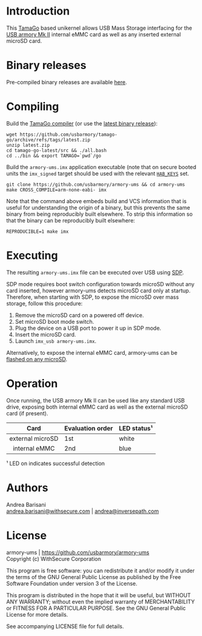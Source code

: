 Introduction
============

This [TamaGo](https://github.com/usbarmory/tamago) based unikernel
allows USB Mass Storage interfacing for the [USB armory Mk II](https://github.com/usbarmory/usbarmory/wiki)
internal eMMC card as well as any inserted external microSD card.

Binary releases
===============

Pre-compiled binary releases are available
[here](https://github.com/usbarmory/armory-ums/releases).

Compiling
=========

Build the [TamaGo compiler](https://github.com/usbarmory/tamago-go)
(or use the [latest binary release](https://github.com/usbarmory/tamago-go/releases/latest)):

```
wget https://github.com/usbarmory/tamago-go/archive/refs/tags/latest.zip
unzip latest.zip
cd tamago-go-latest/src && ./all.bash
cd ../bin && export TAMAGO=`pwd`/go
```

Build the `armory-ums.imx` application executable (note that on secure booted
units the `imx_signed` target should be used with the relevant
[`HAB_KEYS`](https://github.com/usbarmory/usbarmory/wiki/Secure-boot-(Mk-II)) set.


```
git clone https://github.com/usbarmory/armory-ums && cd armory-ums
make CROSS_COMPILE=arm-none-eabi- imx
```

Note that the command above embeds build and VCS information that is useful
for understanding the origin of a binary, but this prevents the same binary
from being reproducibly built elsewhere. To strip this information so that
the binary can be reproducibly built elsewhere:

```
REPRODUCIBLE=1 make imx
```

Executing
=========

The resulting `armory-ums.imx` file can be executed over USB using
[SDP](https://github.com/usbarmory/usbarmory/wiki/Boot-Modes-(Mk-II)#serial-download-protocol-sdp).

SDP mode requires boot switch configuration towards microSD without any card
inserted, however armory-ums detects microSD card only at startup. Therefore,
when starting with SDP, to expose the microSD over mass storage, follow this
procedure:

  1. Remove the microSD card on a powered off device.
  2. Set microSD boot mode switch.
  3. Plug the device on a USB port to power it up in SDP mode.
  4. Insert the microSD card.
  5. Launch `imx_usb armory-ums.imx`.

Alternatively, to expose the internal eMMC card, armory-ums can be
[flashed on any microSD](https://github.com/usbarmory/usbarmory/wiki/Boot-Modes-(Mk-II)#flashing-imx-native-images).

Operation
=========

Once running, the USB armory Mk II can be used like any standard USB drive,
exposing both internal eMMC card as well as the external microSD card (if
present).

| Card              | Evaluation order | LED status¹ |
|:-----------------:|------------------|-------------|
| external microSD  | 1st              | white       |
| internal eMMC     | 2nd              | blue        |

¹ LED on indicates successful detection

Authors
=======

Andrea Barisani  
andrea.barisani@withsecure.com | andrea@inversepath.com  

License
=======

armory-ums | https://github.com/usbarmory/armory-ums  
Copyright (c) WithSecure Corporation

This program is free software: you can redistribute it and/or modify it under
the terms of the GNU General Public License as published by the Free Software
Foundation under version 3 of the License.

This program is distributed in the hope that it will be useful, but WITHOUT ANY
WARRANTY; without even the implied warranty of MERCHANTABILITY or FITNESS FOR A
PARTICULAR PURPOSE. See the GNU General Public License for more details.

See accompanying LICENSE file for full details.
